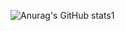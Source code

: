 ![Anurag's GitHub stats](https://github-readme-stats.vercel.app/api?username=eunseeeoking&show_icons=true&theme=apprentice)1
